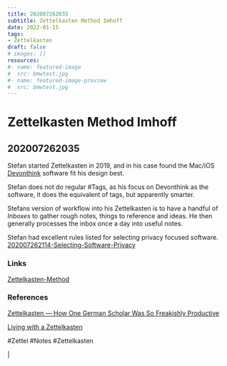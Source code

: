 ```yaml
---
title: 202007262035
subtitle: Zettelkasten Method Imhoff
date: 2022-01-15
tags: 
- Zettelkasten
draft: false
# images: []
resources:
#- name: featured-image
#  src: bmwtest.jpg
#- name: featured-image-preview
#  src: bmwtest.jpg
---
```



# Zettelkasten Method Imhoff
## 202007262035

Stefan started Zettelkasten in 2019, and in his case found the Mac/iOS [Devonthink]() software fit his design best.

Stefan does not do regular #Tags, as his focus on Devonthink as the software, it does the equivalent of tags, but apparently smarter.

Stefans version of workflow into his Zettelkasten is to have a handful of *Inboxes* to gather rough notes, things to reference and ideas. He then generally processes the inbox once a day into useful notes.

Stefan had excellent rules listed for selecting privacy focused software.
[202007262114-Selecting-Software-Privacy](202007262114-selecting-software-privacy)


### Links

[Zettelkasten-Method](Zettelkasten-Method.md)

### References

[Zettelkasten — How One German Scholar Was So Freakishly Productive](https://writingcooperative.com/zettelkasten-how-one-german-scholar-was-so-freakishly-productive-997e4e0ca125)

[Living with a Zettelkasten](https://omxi.se/2015-06-21-living-with-a-zettelkasten.html)



#Zettel #Notes #Zettelkasten

| 
